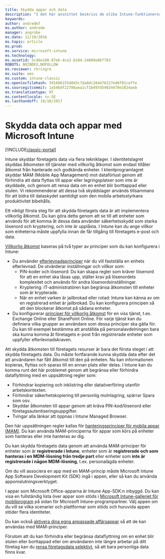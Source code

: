 ```yaml
---
title: Skydda appar och data
description: "I det här avsnittet beskrivs de olika Intune-funktionerna och hur du kan skydda företagets appar och data."
keywords: 
author: andredm7
ms.author: andredm
manager: angrobe
ms.date: 12/19/2016
ms.topic: article
ms.prod: 
ms.service: microsoft-intune
ms.technology: 
ms.assetid: 5c46e188-87eb-4ce2-b184-24809e8bf783
ROBOTS: NOINDEX,NOFOLLOW
ms.reviewer: chrisgre
ms.suite: ems
ms.custom: intune-classic
ms.openlocfilehash: 59168615548d3c7da8dc284476227ed0f01ceffe
ms.sourcegitcommit: 1a54bdf22786aea1cf1b497d54024470e1024aeb
ms.translationtype: HT
ms.contentlocale: sv-SE
ms.lasthandoff: 10/10/2017
---
```

# <a name="protect-apps-and-data-with-microsoft-intune"></a>Skydda data och appar med Microsoft Intune

[!INCLUDE[classic-portal](../includes/classic-portal.md)]

Intune skyddar företagets data via flera tekniklager. I identitetslagret skyddas åtkomsten till tjänster med villkorlig åtkomst som endast tillåter åtkomst från hanterade och godkända enheter. I klientprogramlagret skyddar MAM (Mobile App Management) mot dataförlust genom att förhindra att data flyttas till appar eller lagringsplatser som inte är skyddade, och genom att rensa data om en enhet blir borttappad eller stulen. Vi rekommenderar att dessa två skyddslager används tillsammans för att bidra till dataskydet samtidigt som den mobila arbetsstyrkans produktivitet bibehålls.

Ett viktigt första steg för att skydda företagets data är att implementera villkorlig åtkomst. Du kan göra detta genom att se till att enheter som används för att komma åt dessa data använder säkerhetsskydd som starka lösenord och kryptering, och inte är upplåsta. I Intune kan du ange villkor som enheterna måste uppfylla innan de får tillgång till företagets e-post och data.

[Villkorlig åtkomst](restrict-access-to-email-and-o365-services-with-microsoft-intune.md) baseras på två typer av principer som du kan konfigurera i Intune:
- Du använder [efterlevnadsprinciper](introduction-to-device-compliance-policies-in-microsoft-intune.md) när du vill fastställa en enhets efterlevnad. De utvärderar inställningar och villkor som:
  - PIN-koder och lösenord: Du kan skapa regler som kräver lösenord för att en enhet ska låsas upp, ställer krav på lösenordets komplexitet och används för andra lösenordsinställningar.
  - Kryptering: IT-administratören kan begränsa åtkomsten till enheter som är krypterade.
  - När en enhet varken är jailbrokad eller rotad: Intune kan känna av om en registrerad enhet är jailbrokad. Du kan konfigurera principen så att den blockerar åtkomst på sådana enheter.
- Du konfigurerar [principer för villkorlig åtkomst](restrict-access-to-email-and-o365-services-with-microsoft-intune.md) för en viss tjänst, t.ex. Exchange Online eller SharePoint Online. För varje tjänst kan du definiera vilka grupper av användare som dessa principer ska gälla för. Du kan till exempel bestämma att anställda på personalavdelningen bara ska kunna komma åt företagets e-post från registrerade enheter som uppfyller efterlevnadskraven.

Att skydda åtkomsten till företagets resurser är bara det första steget i att skydda företagets data. Du måste fortfarande kunna skydda data efter det att användaren har fått åtkomst till den på enheten. Nu kan informationen kopieras, flyttas och sparas till en annan plats eller delas. I Intune kan du komma runt det här problemet genom att begränsa eller förhindra dataflyttning med en uppsättning regler som:
- Förhindrar kopiering och inklistring eller dataöverföring utanför arbetskontexten.
- Förhindrar säkerhetskopiering till personlig molnlagring, spärrar Spara som osv.
- Skyddar åtkomsten till appar genom att kräva PIN-kod/lösenord eller företagsautentiseringsuppgifter.
- Tvingar alla länkar att öppnas i Intune Managed Browser.

Den här uppsättningen regler kallas för [hanteringsprinciper för mobila appar (MAM)](protect-app-data-using-mobile-app-management-policies-with-microsoft-intune.md). Du kan använda MAM-principerna för appar som körs på enheter som hanteras eller inte hanteras av dig.  

Du kan skydda företagets data genom att använda MAM-principer för enheter som är **registrerade i Intune**, enheter som är **registrerade och som hanteras i en MDM-lösning från tredje part** eller enheter som **inte är registrerade i någon MDM-lösning**, t.ex. personalägda enheter.

Om du vill associera en app med en MAM-princip måste Microsoft Intune App Software Development Kit (SDK) ingå i appen, eller så kan du använda appomslutningsverktyget.

I appar som Microsoft Office-apparna är Intune App-SDK:n inbyggd. Du kan visa en fullständig lista över appar som stöds i [Microsoft Intune-galleriet för mobilprogram](https://www.microsoft.com/cloud-platform/microsoft-intune-apps) på sidan för Microsoft Intune-programpartner. Välj appen om du vill se vilka scenarier och plattformar som stöds och huruvida appen stöder flera identiteter.

Du kan också [aktivera dina egna anpassade affärsappar](/intune/apps-prepare-mobile-application-management) så att de kan användas med MAM-principer.

Förutom att du kan förhindra eller begränsa dataflyttning om en enhet blir stulen eller borttappad eller om användaren inte längre arbetar på ditt företag kan du [rensa företagsdata selektivt](wipe-managed-company-app-data-with-microsoft-intune.md), så att bara personliga data finns kvar.
